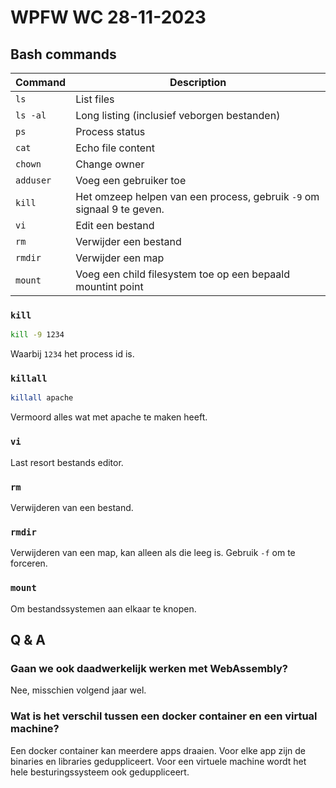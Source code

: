 # WPFW WC 28-11-2023
## Bash commands
Command  | Description
---------|------------
`ls`     | List files
`ls -al` | Long listing (inclusief veborgen bestanden)
`ps`     | Process status
`cat`    | Echo file content
`chown`  | Change owner
`adduser`| Voeg een gebruiker toe
`kill`   | Het omzeep helpen van een process, gebruik `-9` om signaal 9 te geven.
`vi`     | Edit een bestand
`rm`     | Verwijder een bestand
`rmdir`  | Verwijder een map
`mount`  | Voeg een child filesystem toe op een bepaald mountint point

### `kill`
```bash
kill -9 1234
```
Waarbij `1234` het process id is.

### `killall`
```bash
killall apache
```
Vermoord alles wat met apache te maken heeft.

### `vi`
Last resort bestands editor.

### `rm`
Verwijderen van een bestand.

### `rmdir`
Verwijderen van een map, kan alleen als die leeg is. Gebruik `-f` om te forceren.

### `mount`
Om bestandssystemen aan elkaar te knopen.

## Q & A
### Gaan we ook daadwerkelijk werken met WebAssembly?
Nee, misschien volgend jaar wel.
### Wat is het verschil tussen een docker container en een virtual machine?
Een docker container kan meerdere apps draaien. Voor elke app zijn de binaries en libraries geduppliceert. Voor een virtuele machine wordt het hele besturingssysteem ook geduppliceert.
